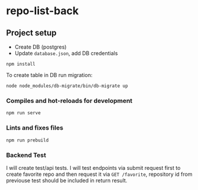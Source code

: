 # repo-list-back

## Project setup

- Create DB (postgres)
- Update `database.json`, add DB credentials

```
npm install
```

To create table in DB run migration:

```
node node_modules/db-migrate/bin/db-migrate up
```

### Compiles and hot-reloads for development

```
npm run serve
```

### Lints and fixes files

```
npm run prebuild
```

### Backend Test

I will create test/api tests. I will test endpoints via submit request first to create favorite repo and then request it via `GET /favorite`, repository id from previouse test should be included in return result.
